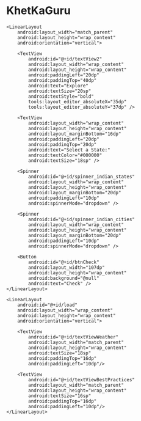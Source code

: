 # KhetKaGuru
<?xml version="1.0" encoding="utf-8"?>
<LinearLayout xmlns:android="http://schemas.android.com/apk/res/android"
    xmlns:tools="http://schemas.android.com/tools"
    android:id="@+id/main"
    android:layout_width="match_parent"
    android:layout_height="match_parent"
    android:background="@drawable/layout1"
    android:orientation="vertical"
    tools:context=".ExploreActivity">

    <LinearLayout
        android:layout_width="match_parent"
        android:layout_height="wrap_content"
        android:orientation="vertical">

        <TextView
            android:id="@+id/textView2"
            android:layout_width="wrap_content"
            android:layout_height="wrap_content"
            android:paddingLeft="20dp"
            android:paddingTop="40dp"
            android:text="Explore"
            android:textSize="20sp"
            android:textStyle="bold"
            tools:layout_editor_absoluteX="35dp"
            tools:layout_editor_absoluteY="37dp" />

        <TextView
            android:layout_width="wrap_content"
            android:layout_height="wrap_content"
            android:layout_marginBottom="16dp"
            android:paddingLeft="20dp"
            android:paddingTop="20dp"
            android:text="Select a State:"
            android:textColor="#000000"
            android:textSize="18sp" />

        <Spinner
            android:id="@+id/spinner_indian_states"
            android:layout_width="wrap_content"
            android:layout_height="wrap_content"
            android:layout_marginBottom="20dp"
            android:paddingLeft="10dp"
            android:spinnerMode="dropdown" />

        <Spinner
            android:id="@+id/spinner_indian_cities"
            android:layout_width="wrap_content"
            android:layout_height="wrap_content"
            android:layout_marginBottom="20dp"
            android:paddingLeft="10dp"
            android:spinnerMode="dropdown" />

        <Button
            android:id="@+id/btnCheck"
            android:layout_width="107dp"
            android:layout_height="wrap_content"
            android:background="@null"
            android:text="Check" />
    </LinearLayout>

    <LinearLayout
        android:id="@+id/load"
        android:layout_width="wrap_content"
        android:layout_height="wrap_content"
        android:orientation="vertical">

        <TextView
            android:id="@+id/textViewWeather"
            android:layout_width="match_parent"
            android:layout_height="wrap_content"
            android:textSize="18sp"
            android:paddingTop="16dp"
            android:paddingLeft="10dp"/>

        <TextView
            android:id="@+id/textViewBestPractices"
            android:layout_width="match_parent"
            android:layout_height="wrap_content"
            android:textSize="16sp"
            android:paddingTop="16dp"
            android:paddingLeft="10dp"/>
    </LinearLayout>

</LinearLayout>




